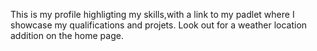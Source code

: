 This is my profile highligting my skills,with a link to my padlet where I showcase my qualifications and projets. Look out for a weather location addition on the home page.
